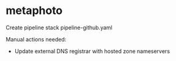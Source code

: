 # metaphoto

Create pipeline stack pipeline-github.yaml

Manual actions needed:
 - Update external DNS registrar with hosted zone nameservers
